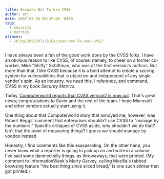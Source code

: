 ```yaml
---
title: Excuses Not To Use CVSS
author: arj
date: 2007-07-25 09:47:56 -0400
tags: 
  - security
  - metrics
aliases:
  - /blog/2007/07/25/Excuses-Not-To-Use-CVSS/
---
```

I have always been a fan of the good work done by the CVSS folks. I have an obvious reason to like CVSS, of course: namely, to cheer on a former co-worker, Mike "Shifty" Schiffman, who was of the first version's authors. But more than that, I like CVSS because it is a bold attempt to create a scoring system for vulnerabilities that is objective and independent of any single vendor's spin. As an industry, we need this. I reference, and commend, CVSS in my book _Security Metrics._

Today, [Computerworld reports that CVSS version2 is now out](http://www.computerworld.com.au/index.php/id;1444356679). That's great news; congratulations to Gavin and the rest of the team. I hope Microsoft and other vendors actually start using it.

One thing about that Computerworld story that annoyed me, however, was Robert Beggs' comment that enterprises shouldn't use CVSS to "manage by the numbers." Specific critiques of CVSS aside, why shouldn't we do that? Isn't that the point of measuring things? I guess we should manage by voodoo instead.

Honestly, I find comments like this exasperating. On the other hand, you never know what a reporter is going to pick up on and write in a column. I've said some damned silly things, as throwaways, that were printed. (My comment to InformationWeek's Marty Garvey, calling Mozilla's tabbed browsing feature "the best thing since sliced bread," is one such stinker that got printed.)

